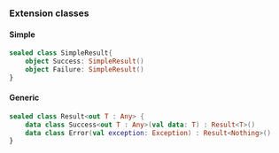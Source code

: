### Extension classes
#### Simple
```kotlin
sealed class SimpleResult{  
	object Success: SimpleResult()  
	object Failure: SimpleResult()
}
```

#### Generic
```kotlin
sealed class Result<out T : Any> {  
	data class Success<out T : Any>(val data: T) : Result<T>()  
	data class Error(val exception: Exception) : Result<Nothing>()  
}
```
